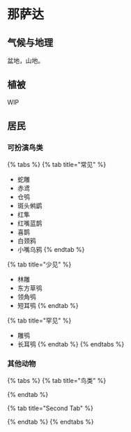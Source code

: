 # 那萨达



## 气候与地理 <a id="qi-hou"></a>

‌盆地，山地。

## 植被 <a id="zhi-bei"></a>

WIP

## 居民 <a id="ju-min"></a>

### 可扮演鸟类 <a id="ke-ban-yan-niao-lei"></a>

{% tabs %}
{% tab title="常见" %}
* 蛇雕
* 赤鸢
* 仓鸮
* 斑头鸺鹠
* 红隼
* 红嘴蓝鹊
* 喜鹊
* 白颈鸦
* 小嘴乌鸦
{% endtab %}

{% tab title="少见" %}
* 林雕
* 东方草鸮
* 领角鸮
* 短耳鸮
{% endtab %}

{% tab title="罕见" %}
* 雕鸮
* 长耳鸮
{% endtab %}
{% endtabs %}

### 其他动物 <a id="qi-ta-dong-wu"></a>

{% tabs %}
{% tab title="鸟类" %}

{% endtab %}

{% tab title="Second Tab" %}

{% endtab %}
{% endtabs %}

